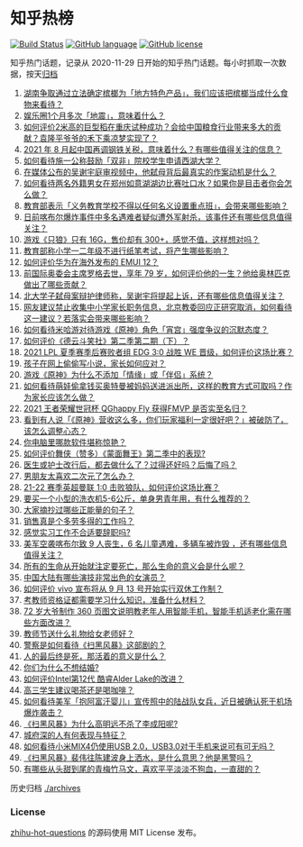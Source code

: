 # 知乎热榜
[![Build Status](https://github.com/ToWeLong/zhihu-hot-questions/workflows/CI/badge.svg)](https://github.com/ToWeLong/zhihu-hot-questions/actions)
[![GitHub language](https://img.shields.io/badge/language-golang-orange.svg)](https://golang.org/)
[![GitHub license](https://img.shields.io/github/license/ToWeLong/zhihu-hot-questions)](https://github.com/ToWeLong/zhihu-hot-questions/blob/main/LICENSE)

知乎热门话题，记录从 2020-11-29 日开始的知乎热门话题。每小时抓取一次数据，按天[归档](./archives)

<!-- BEGIN -->

1. [湖南争取通过立法确定槟榔为「地方特色产品」，我们应该把槟榔当成什么食物来看待？](https://www.zhihu.com/question/483297003)
1. [娱乐圈1个月多次「地震」，意味着什么？](https://www.zhihu.com/question/482974710)
1. [如何评价2米高的巨型稻在重庆试种成功？会给中国粮食行业带来多大的贡献？袁隆平爷爷的禾下乘凉梦实现了？](https://www.zhihu.com/question/483131940)
1. [2021 年 8 月起中国再调钢铁关税，意味着什么？有哪些值得关注的信息？](https://www.zhihu.com/question/476255112)
1. [如何看待施一公称鼓励「双非」院校学生申请西湖大学？](https://www.zhihu.com/question/482739129)
1. [在媒体公布的吴谢宇庭审视频中，他弑母背后最真实的作案动机是什么？](https://www.zhihu.com/question/483317152)
1. [如何看待两名外籍男女在郑州如意湖湖边比赛吐口水？如果你是目击者你会怎么做？](https://www.zhihu.com/question/483088898)
1. [教育部表示「义务教育学校不得以任何名义设置重点班」，会带来哪些影响？](https://www.zhihu.com/question/483445239)
1. [日前喀布尔爆炸事件中多名遇难者疑似遭外军射杀，该事件还有哪些信息值得关注？](https://www.zhihu.com/question/483298458)
1. [游戏《只狼》只有 16G，售价却有 300+，感觉不值，这样想对吗？](https://www.zhihu.com/question/482197694)
1. [教育部称小学一二年级不进行纸笔考试，将产生哪些影响？](https://www.zhihu.com/question/483444092)
1. [如何评价华为在海外发布的 EMUI 12？](https://www.zhihu.com/question/482787297)
1. [前国际奥委会主席罗格去世，享年 79 岁，如何评价他的一生？他给奥林匹克做出了哪些贡献？](https://www.zhihu.com/question/483398733)
1. [北大学子弑母案辩护律师称，吴谢宇将提起上诉，还有哪些信息值得关注？](https://www.zhihu.com/question/483460088)
1. [网友建议禁止收集中小学家长职务信息，北京教委回应正研究取消，如何看待这一建议？若落实会带来哪些影响？](https://www.zhihu.com/question/483091803)
1. [如何看待米哈游对待游戏《原神》角色「宵宫」强度争议的沉默态度？](https://www.zhihu.com/question/483227664)
1. [如何评价《德云斗笑社》第二季第二期（下）？](https://www.zhihu.com/question/482900176)
1. [2021 LPL 夏季赛季后赛败者组 EDG 3:0 战胜 WE 晋级，如何评价这场比赛？](https://www.zhihu.com/question/483313977)
1. [孩子在网上偷偷写小说，家长如何应对？](https://www.zhihu.com/question/481728272)
1. [游戏《原神》为什么不添加「情缘」或「伴侣」系统？](https://www.zhihu.com/question/482796763)
1. [如何看待萌娃偷拿钱买奥特曼被妈妈送进派出所，这样的教育方式可取吗？作为家长应该怎么做？](https://www.zhihu.com/question/482862359)
1. [2021 王者荣耀世冠杯 QGhappy Fly 获得FMVP 是否实至名归？](https://www.zhihu.com/question/483202139)
1. [看到有人说「《原神》营收这么多，你们玩家福利一定很好吧？」被破防了，该怎么调整心态？](https://www.zhihu.com/question/482851011)
1. [你电脑里哪款软件堪称惊艳？](https://www.zhihu.com/question/479540012)
1. [如何评价舞侠（赞多）《蒙面舞王》第二季中的表现?](https://www.zhihu.com/question/483396473)
1. [医生或护士改行后，都去做什么了？过得还好吗？后悔了吗？](https://www.zhihu.com/question/482976562)
1. [男朋友太喜欢二次元了怎么办？](https://www.zhihu.com/question/402086093)
1. [21-22 赛季英超曼联 1:0 击败狼队，如何评价这场比赛？](https://www.zhihu.com/question/483387676)
1. [要买一个小型的洗衣机5-6公斤，单身男青年用，有什么推荐的？](https://www.zhihu.com/question/380237169)
1. [大家摘抄过哪些正能量的句子？](https://www.zhihu.com/question/459676066)
1. [销售真是个多劳多得的工作吗？](https://www.zhihu.com/question/468971620)
1. [感觉实习工作不合适要辞职吗?](https://www.zhihu.com/question/479155194)
1. [美军空袭喀布尔致 9 人丧生，6 名儿童遇难，多辆车被炸毁 ，还有哪些信息值得关注？](https://www.zhihu.com/question/483420943)
1. [所有的生命从开始就注定要死亡，那么生命的意义会是什么呢？](https://www.zhihu.com/question/427268907)
1. [中国大陆有哪些演技非常出色的女演员？](https://www.zhihu.com/question/22604275)
1. [如何评价 vivo 宣布将从 9 月 13 号开始实行双休工作制？](https://www.zhihu.com/question/483059198)
1. [考教师资格证都需要学习什么知识，准备什么材料？](https://www.zhihu.com/question/466335177)
1. [72 岁大爷制作 360 页图文说明教老年人用智能手机，智能手机适老化需在哪些方面改进？](https://www.zhihu.com/question/482575743)
1. [教师节送什么礼物给女老师好？](https://www.zhihu.com/question/35327890)
1. [警察是如何看待《扫黑风暴》这部剧的？](https://www.zhihu.com/question/479189866)
1. [人的最后终是死，那活着的意义是什么？](https://www.zhihu.com/question/483278561)
1. [你们为什么不想结婚?](https://www.zhihu.com/question/470969088)
1. [如何评价Intel第12代 酷睿Alder Lake的改进？](https://www.zhihu.com/question/450424450)
1. [高三学生建议喝茶还是喝咖啡？](https://www.zhihu.com/question/482277736)
1. [如何看待美军「抱阿富汗婴儿」宣传照中的陆战队女兵，近日被确认死于机场爆炸袭击？](https://www.zhihu.com/question/483251857)
1. [《扫黑风暴》为什么高明远不杀了李成阳呢?](https://www.zhihu.com/question/481047871)
1. [城府深的人有何表现与特征？](https://www.zhihu.com/question/23215621)
1. [如何看待小米MIX4仍使用USB 2.0，USB3.0对于手机来说可有可无吗？](https://www.zhihu.com/question/479836276)
1. [《扫黑风暴》裴伟往陈建波身上洒水，是什么意思？他是黑警吗？](https://www.zhihu.com/question/481062531)
1. [有哪些从头甜到尾的青梅竹马文，喜欢平平淡淡不狗血，一直甜的？](https://www.zhihu.com/question/374405076)

<!-- END -->

历史归档 [./archives](./archives)


### License
[zhihu-hot-questions](https://github.com/towelong/zhihu-hot-questions) 的源码使用 MIT License 发布。